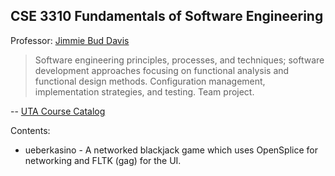 CSE 3310 Fundamentals of Software Engineering
---

Professor: [Jimmie Bud Davis](https://mentis.uta.edu/explore/profile/jimmie%20-davis)

> Software engineering principles, processes, and techniques; software 
> development approaches focusing on functional analysis and functional 
> design methods. Configuration management, implementation strategies, 
> and testing. Team project.

-- [UTA Course Catalog](http://catalog.uta.edu/coursedescriptions/cse/)

Contents:
- ueberkasino - A networked blackjack game which uses OpenSplice for networking
  and FLTK (gag) for the UI.

